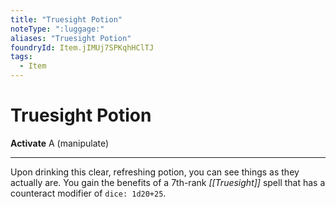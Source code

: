 ```yaml
---
title: "Truesight Potion"
noteType: ":luggage:"
aliases: "Truesight Potion"
foundryId: Item.jIMUj7SPKqhHClTJ
tags:
  - Item
---
```


# Truesight Potion

**Activate** A (manipulate)

* * *

Upon drinking this clear, refreshing potion, you can see things as they actually are. You gain the benefits of a 7th-rank _[[Truesight]]_ spell that has a counteract modifier of `dice: 1d20+25`.
